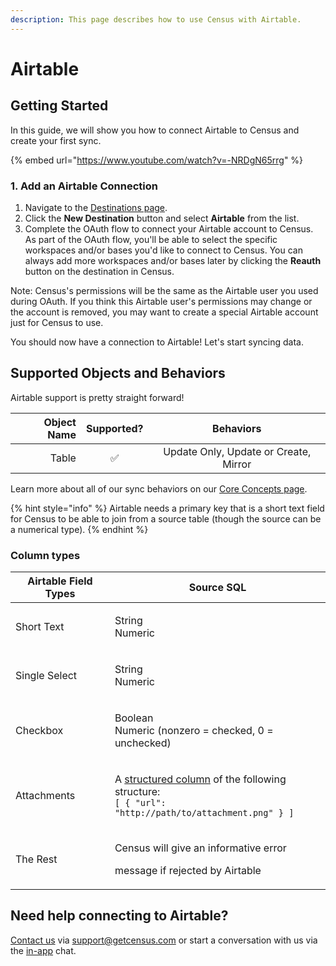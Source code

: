 ```yaml
---
description: This page describes how to use Census with Airtable.
---
```


# Airtable

## Getting Started

In this guide, we will show you how to connect Airtable to Census and create your first sync.

{% embed url="https://www.youtube.com/watch?v=-NRDgN65rrg" %}

### 1. Add an Airtable Connection

1. Navigate to the [Destinations page](https://app.getcensus.com/destinations).
2. Click the **New Destination** button and select **Airtable** from the list.
3. Complete the OAuth flow to connect your Airtable account to Census. As part of the OAuth flow, you'll be able to select the specific workspaces and/or bases you'd like to connect to Census. You can always add more workspaces and/or bases later by clicking the **Reauth** button on the destination in Census.

Note: Census's permissions will be the same as the Airtable user you used during OAuth. If you think this Airtable user's permissions may change or the account is removed, you may want to create a special Airtable account just for Census to use.

You should now have a connection to Airtable! Let's start syncing data.

## Supported Objects and Behaviors

Airtable support is pretty straight forward!

| **Object Name** | **Supported?** |             **Behaviors**             |
| --------------: | :------------: | :-----------------------------------: |
|           Table |        ✅       | Update Only, Update or Create, Mirror |

Learn more about all of our sync behaviors on our [Core Concepts page](../syncs/core-concept/#the-different-sync-behaviors).

{% hint style="info" %}
Airtable needs a primary key that is a short text field for Census to be able to join from a source table (though the source can be a numerical type).
{% endhint %}

### Column types

| **Airtable Field Types** | **Source SQL**                                                                                                                                                                   |
| ------------------------ | -------------------------------------------------------------------------------------------------------------------------------------------------------------------------------- |
| Short Text               | <p>String<br>Numeric</p>                                                                                                                                                         |
| Single Select            | <p>String<br>Numeric</p>                                                                                                                                                         |
| Checkbox                 | <p>Boolean<br>Numeric (nonzero = checked, 0 = unchecked)</p>                                                                                                                     |
| Attachments              | <p>A <a href="../syncs/structuring-data/structured-data.md">structured column</a> of the following structure:<br><code>[ { "url": "http://path/to/attachment.png" } ]</code></p> |
| The Rest                 | <p>Census will give an informative error</p><p>message if rejected by Airtable</p>                                                                                               |

## Need help connecting to Airtable?

[Contact us](mailto:support@getcensus.com) via support@getcensus.com or start a conversation with us via the [in-app](https://app.getcensus.com) chat.
